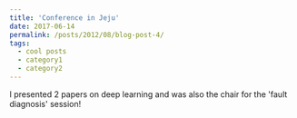 ```yaml
---
title: 'Conference in Jeju'
date: 2017-06-14
permalink: /posts/2012/08/blog-post-4/
tags:
  - cool posts
  - category1
  - category2
---
```


I presented 2 papers on deep learning and was also the chair for the 'fault diagnosis' session!
